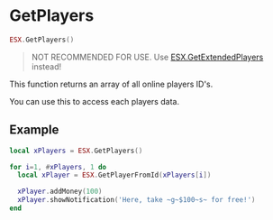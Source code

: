 # GetPlayers

```lua
ESX.GetPlayers()
```

> NOT RECOMMENDED FOR USE.
> Use [ESX.GetExtendedPlayers](getextendedplayers.md) instead!

This function returns an array of all online players ID's.

You can use this to access each players data.

## Example

```lua
local xPlayers = ESX.GetPlayers()

for i=1, #xPlayers, 1 do
  local xPlayer = ESX.GetPlayerFromId(xPlayers[i])

  xPlayer.addMoney(100)
  xPlayer.showNotification('Here, take ~g~$100~s~ for free!')
end
```

